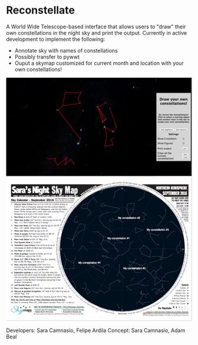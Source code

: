 # Reconstellate


A World Wide Telescope-based interface that allows users to "draw" their own constellations in the night sky and print the output. 
Currently in active development to implement the following:
- Annotate sky with names of constellations
- Possibly transfer to pywwt
- Ouput a skymap customized for current month and location with your own constellations!


![alt tag](https://github.com/scamnasio/Images/blob/master/drawings.png)
![alt tag](https://github.com/scamnasio/Images/blob/master/sample_output.png)

Developers: Sara Camnasio, Felipe Ardila
Concept: Sara Camnasio, Adam Beal
